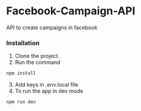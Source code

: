 # Facebook-Campaign-API
API to create campaigns in facebook

### Installation 
1. Clone the project.
2. Run the command
```javascript
npm install
```
3. Add keys in .env.local file
4. To run the app in dev mode
```javascript
npm run dev
```